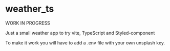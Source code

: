 # weather_ts

WORK IN PROGRESS

Just a small weather app to try vite, TypeScript and Styled-component

To make it work you will have to add a .env file with your own unsplash key.
